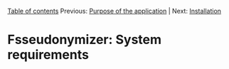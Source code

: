 [Table of contents](_tableOfContents.md) 
Previous: [Purpose of the application](purpose.md) | Next: [Installation](installation.md)

# Fsseudonymizer: System requirements